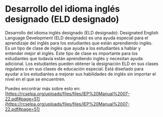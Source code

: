 # Desarrollo del idioma inglés designado (ELD designado)
Desarrollo del idioma inglés designado (ELD designado): Designated English Language Development (ELD designado) es una ayuda especial para el aprendizaje del inglés para los estudiantes que están aprendiendo inglés. Es un tipo de clase de inglés que ayuda a los estudiantes a hablar y entender mejor el inglés. Este tipo de clase es importante para los estudiantes que todavía están aprendiendo inglés y necesitan ayuda adicional. Los estudiantes pueden obtener la designación ELD en sus clases regulares o en sus clases de educación especial. Está diseñado para ayudar a los estudiantes a mejorar sus habilidades de inglés sin importar el nivel en el que se encuentren.

Puedes encontrar más sobre esto en: [https://rcselpa.org/uploads/files/files/IEP%20Manual%2007-22.pdf#page=51](https://rcselpa.org/uploads/files/files/IEP%20Manual%2007-22.pdf#page=51)
